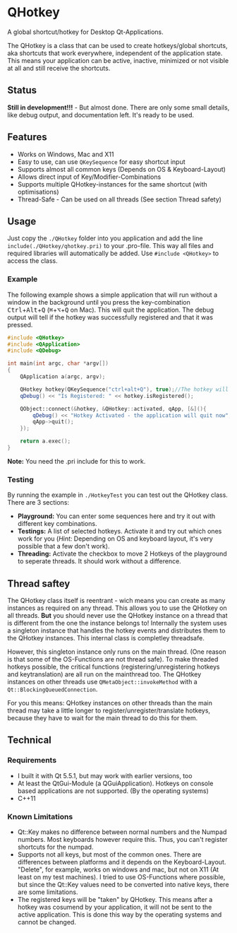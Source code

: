 # QHotkey
A global shortcut/hotkey for Desktop Qt-Applications.

The QHotkey is a class that can be used to create hotkeys/global shortcuts, aka shortcuts that work everywhere, independent of the application state. This means your application can be active, inactive, minimized or not visible at all and still receive the shortcuts.

## Status
**Still in development!!!** - But almost done. There are only some small details, like debug output, and documentation left. It's ready to be used.

## Features
 - Works on Windows, Mac and X11
 - Easy to use, can use `QKeySequence` for easy shortcut input
 - Supports almost all common keys (Depends on OS & Keyboard-Layout)
 - Allows direct input of Key/Modifier-Combinations
 - Supports multiple QHotkey-instances for the same shortcut (with optimisations)
 - Thread-Safe - Can be used on all threads (See section Thread safety)

## Usage
Just copy the `./QHotkey` folder into you application and add the line `include(./QHotkey/qhotkey.pri)` to your .pro-file. This way all files and required libraries will automatically be added. Use `#include <QHotkey>` to access the class.

### Example
The following example shows a simple application that will run without a window in the background until you press the key-combination <kbd>Ctrl</kbd>+<kbd>Alt</kbd>+<kbd>Q</kbd> (<kbd>⌘</kbd>+<kbd>⌥</kbd>+<kbd>Q</kbd> on Mac). This will quit the application. The debug output will tell if the hotkey was successfully registered and that it was pressed.
```cpp
#include <QHotkey>
#include <QApplication>
#include <QDebug>

int main(int argc, char *argv[])
{
    QApplication a(argc, argv);

    QHotkey hotkey(QKeySequence("ctrl+alt+Q"), true);//The hotkey will be automatically registered
    qDebug() << "Is Registered: " << hotkey.isRegistered();

    QObject::connect(&hotkey, &QHotkey::activated, qApp, [&](){
        qDebug() << "Hotkey Activated - the application will quit now";
        qApp->quit();
    });

    return a.exec();
}
```

**Note:** You need the .pri include for this to work.

### Testing
By running the example in `./HotkeyTest` you can test out the QHotkey class. There are 3 sections:
 - **Playground:** You can enter some sequences here and try it out with different key combinations.
 - **Testings:** A list of selected hotkeys. Activate it and try out which ones work for you (*Hint:* Depending on OS and keyboard layout, it's very possible that a few don't work).
 - **Threading:** Activate the checkbox to move 2 Hotkeys of the playground to seperate threads. It should work without a difference.

## Thread saftey
The QHotkey class itself is reentrant - wich means you can create as many instances as required on any thread. This allows you to use the QHotkey on all threads. **But** you should never use the QHotkey instance on a thread that is different from the one the instance belongs to! Internally the system uses a singleton instance that handles the hotkey events and distributes them to the QHotkey instances. This internal class is completley threadsafe.

However, this singleton instance only runs on the main thread. (One reason is that some of the OS-Functions are not thread safe). To make threaded hotkeys possible, the critical functions (registering/unregistering hotkeys and keytranslation) are all run on the mainthread too. The QHotkey instances on other threads use `QMetaObject::invokeMethod` with a `Qt::BlockingQueuedConnection`.

For you this means: QHotkey instances on other threads than the main thread may take a little longer to register/unregister/translate hotkeys, because they have to wait for the main thread to do this for them.

## Technical
### Requirements
 - I built it with Qt 5.5.1, but may work with earlier versions, too
 - At least the QtGui-Module (a QGuiApplication). Hotkeys on console based applications are not supported. (By the operating systems)
 - C++11

### Known Limitations
 - Qt::Key makes no difference between normal numbers and the Numpad numbers. Most keyboards however require this. Thus, you can't register shortcuts for the numpad.
 - Supports not all keys, but most of the common ones. There are differences between platforms and it depends on the Keyboard-Layout. "Delete", for example, works on windows and mac, but not on X11 (At least on my test machines). I tried to use OS-Functions where possible, but since the Qt::Key values need to be converted into native keys, there are some limitations.
 - The registered keys will be "taken" by QHotkey. This means after a hotkey was cosumend by your application, it will not be sent to the active application. This is done this way by the operating systems and cannot be changed.
